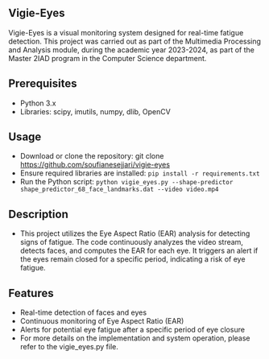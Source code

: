 ## Vigie-Eyes
Vigie-Eyes is a visual monitoring system designed for real-time fatigue detection. This project was carried out as part of the Multimedia Processing and Analysis module,  during the academic year 2023-2024, as part of the Master 2IAD program in the Computer Science department.

## Prerequisites
- Python 3.x
- Libraries: scipy, imutils, numpy, dlib, OpenCV
## Usage
- Download or clone the repository: git clone https://github.com/soufianesejjari/vigie-eyes
- Ensure required libraries are installed:  ``` pip install -r requirements.txt ```
- Run the Python script: ``` python vigie_eyes.py --shape-predictor shape_predictor_68_face_landmarks.dat --video video.mp4 ```
## Description
- This project utilizes the Eye Aspect Ratio (EAR) analysis for detecting signs of fatigue. The code continuously analyzes the video stream, detects faces, and computes the EAR for each eye. It triggers an alert if the eyes remain closed for a specific period, indicating a risk of eye fatigue.

## Features
- Real-time detection of faces and eyes
- Continuous monitoring of Eye Aspect Ratio (EAR)
- Alerts for potential eye fatigue after a specific period of eye closure
- For more details on the implementation and system operation, please refer to the vigie_eyes.py file.
